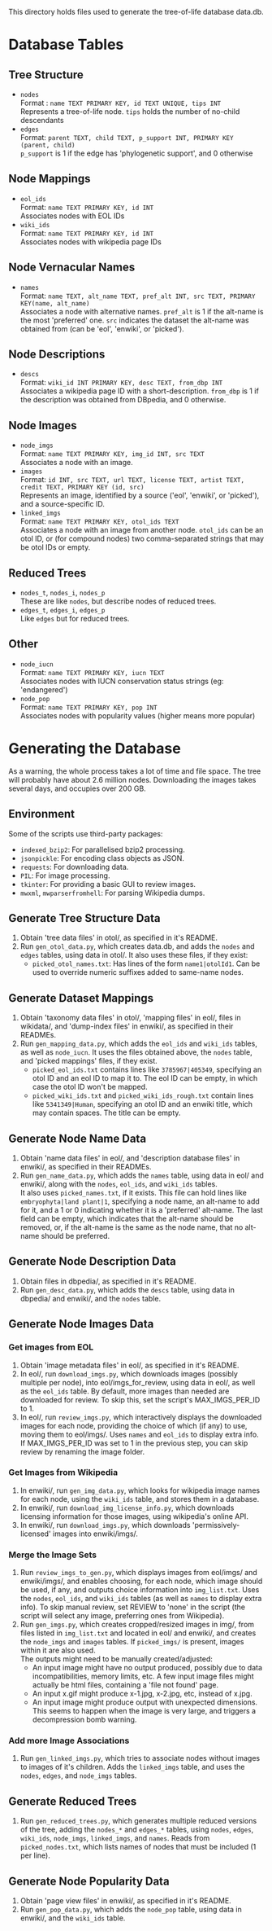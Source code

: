 This directory holds files used to generate the tree-of-life database data.db.

# Database Tables
## Tree Structure
-   `nodes` <br>
    Format : `name TEXT PRIMARY KEY, id TEXT UNIQUE, tips INT` <br>
    Represents a tree-of-life node. `tips` holds the number of no-child descendants
-   `edges` <br>
    Format: `parent TEXT, child TEXT, p_support INT, PRIMARY KEY (parent, child)` <br>
    `p_support` is 1 if the edge has 'phylogenetic support', and 0 otherwise
## Node Mappings
-   `eol_ids` <br>
    Format: `name TEXT PRIMARY KEY, id INT` <br>
    Associates nodes with EOL IDs
-   `wiki_ids` <br>
    Format: `name TEXT PRIMARY KEY, id INT` <br>
    Associates nodes with wikipedia page IDs
## Node Vernacular Names
-   `names` <br>
    Format: `name TEXT, alt_name TEXT, pref_alt INT, src TEXT, PRIMARY KEY(name, alt_name)` <br>
    Associates a node with alternative names.
    `pref_alt` is 1 if the alt-name is the most 'preferred' one.
    `src` indicates the dataset the alt-name was obtained from (can be 'eol', 'enwiki', or 'picked').
## Node Descriptions
-   `descs` <br>
    Format: `wiki_id INT PRIMARY KEY, desc TEXT, from_dbp INT` <br>
    Associates a wikipedia page ID with a short-description.
    `from_dbp` is 1 if the description was obtained from DBpedia, and 0 otherwise.
## Node Images
-   `node_imgs` <br>
    Format: `name TEXT PRIMARY KEY, img_id INT, src TEXT` <br>
    Associates a node with an image.
-   `images` <br>
    Format: `id INT, src TEXT, url TEXT, license TEXT, artist TEXT, credit TEXT, PRIMARY KEY (id, src)` <br>
    Represents an image, identified by a source ('eol', 'enwiki', or 'picked'), and a source-specific ID.
-   `linked_imgs` <br>
    Format: `name TEXT PRIMARY KEY, otol_ids TEXT` <br>
    Associates a node with an image from another node.
    `otol_ids` can be an otol ID, or (for compound nodes) two comma-separated strings that may be otol IDs or empty.
## Reduced Trees
-   `nodes_t`, `nodes_i`, `nodes_p` <br>
    These are like `nodes`, but describe nodes of reduced trees.
-   `edges_t`, `edges_i`, `edges_p` <br>
    Like `edges` but for reduced trees.
## Other
-   `node_iucn` <br>
    Format: `name TEXT PRIMARY KEY, iucn TEXT` <br>
    Associates nodes with IUCN conservation status strings (eg: 'endangered')
-   `node_pop` <br>
    Format: `name TEXT PRIMARY KEY, pop INT` <br>
    Associates nodes with popularity values (higher means more popular)

# Generating the Database

As a warning, the whole process takes a lot of time and file space. The
tree will probably have about 2.6 million nodes. Downloading the images
takes several days, and occupies over 200 GB.

## Environment
Some of the scripts use third-party packages:
-   `indexed_bzip2`: For parallelised bzip2 processing.
-   `jsonpickle`: For encoding class objects as JSON.
-   `requests`: For downloading data.
-   `PIL`: For image processing.
-   `tkinter`: For providing a basic GUI to review images.
-   `mwxml`, `mwparserfromhell`: For parsing Wikipedia dumps.

## Generate Tree Structure Data
1.  Obtain 'tree data files' in otol/, as specified in it's README.
2.  Run `gen_otol_data.py`, which creates data.db, and adds the `nodes` and `edges` tables,
    using data in otol/. It also uses these files, if they exist:
    -   `picked_otol_names.txt`: Has lines of the form `name1|otolId1`.
        Can be used to override numeric suffixes added to same-name nodes.

## Generate Dataset Mappings
1.  Obtain 'taxonomy data files' in otol/, 'mapping files' in eol/,
    files in wikidata/, and 'dump-index files' in enwiki/, as specified
    in their READMEs.
2.  Run `gen_mapping_data.py`, which adds the `eol_ids` and `wiki_ids` tables,
    as well as `node_iucn`. It uses the files obtained above, the `nodes` table,
    and 'picked mappings' files, if they exist.
    -   `picked_eol_ids.txt` contains lines like `3785967|405349`, specifying
        an otol ID and an eol ID to map it to. The eol ID can be empty,
        in which case the otol ID won't be mapped.
    -   `picked_wiki_ids.txt` and `picked_wiki_ids_rough.txt` contain lines like
        `5341349|Human`, specifying an otol ID and an enwiki title,
        which may contain spaces. The title can be empty.

## Generate Node Name Data
1.  Obtain 'name data files' in eol/, and 'description database files' in enwiki/,
    as specified in their READMEs.
2.  Run `gen_name_data.py`, which adds the `names` table, using data in eol/ and enwiki/,
    along with the `nodes`, `eol_ids`, and `wiki_ids` tables. <br>
    It also uses `picked_names.txt`, if it exists. This file can hold lines like
    `embryophyta|land plant|1`, specifying a node name, an alt-name to add for it,
    and a 1 or 0 indicating whether it is a 'preferred' alt-name. The last field
    can be empty, which indicates that the alt-name should be removed, or, if the
    alt-name is the same as the node name, that no alt-name should be preferred.

## Generate Node Description Data
1.  Obtain files in dbpedia/, as specified in it's README.
2.  Run `gen_desc_data.py`, which adds the `descs` table, using data in dbpedia/ and
    enwiki/, and the `nodes` table.

## Generate Node Images Data
### Get images from EOL
1.  Obtain 'image metadata files' in eol/, as specified in it's README.
2.  In eol/, run `download_imgs.py`, which downloads images (possibly multiple per node),
    into eol/imgs_for_review, using data in eol/, as well as the `eol_ids` table.
    By default, more images than needed are downloaded for review. To skip this, set
    the script's MAX_IMGS_PER_ID to 1.
3.  In eol/, run `review_imgs.py`, which interactively displays the downloaded images for
    each node, providing the choice of which (if any) to use, moving them to eol/imgs/.
    Uses `names` and `eol_ids` to display extra info. If MAX_IMGS_PER_ID was set to 1 in
    the previous step, you can skip review by renaming the image folder.
### Get Images from Wikipedia
1.  In enwiki/, run `gen_img_data.py`, which looks for wikipedia image names for each node,
    using the `wiki_ids` table, and stores them in a database.
2.  In enwiki/, run `download_img_license_info.py`, which downloads licensing information for
    those images, using wikipedia's online API.
3.  In enwiki/, run `download_imgs.py`, which downloads 'permissively-licensed'
    images into enwiki/imgs/.
### Merge the Image Sets
1.  Run `review_imgs_to_gen.py`, which displays images from eol/imgs/ and enwiki/imgs/,
    and enables choosing, for each node, which image should be used, if any,
    and outputs choice information into `img_list.txt`. Uses the `nodes`,
    `eol_ids`, and `wiki_ids` tables (as well as `names` to display extra info).
    To skip manual review, set REVIEW to 'none' in the script (the script will select any
    image, preferring ones from Wikipedia).
2.  Run `gen_imgs.py`, which creates cropped/resized images in img/, from files listed in
    `img_list.txt` and located in eol/ and enwiki/, and creates the `node_imgs` and
    `images` tables. If `picked_imgs/` is present, images within it are also used. <br>
    The outputs might need to be manually created/adjusted:
    -   An input image might have no output produced, possibly due to
        data incompatibilities, memory limits, etc. A few input image files
        might actually be html files, containing a 'file not found' page.
    -   An input x.gif might produce x-1.jpg, x-2.jpg, etc, instead of x.jpg.
    -   An input image might produce output with unexpected dimensions.
        This seems to happen when the image is very large, and triggers a
        decompression bomb warning.
### Add more Image Associations
1.  Run `gen_linked_imgs.py`, which tries to associate nodes without images to
    images of it's children. Adds the `linked_imgs` table, and uses the
    `nodes`, `edges`, and `node_imgs` tables.

## Generate Reduced Trees
1.  Run `gen_reduced_trees.py`, which generates multiple reduced versions of the tree,
    adding the `nodes_*` and `edges_*` tables, using `nodes`, `edges`, `wiki_ids`,
    `node_imgs`, `linked_imgs`, and `names`. Reads from `picked_nodes.txt`, which lists
    names of nodes that must be included (1 per line).

## Generate Node Popularity Data
1.  Obtain 'page view files' in enwiki/, as specified in it's README.
2.  Run `gen_pop_data.py`, which adds the `node_pop` table, using data in enwiki/,
    and the `wiki_ids` table.
